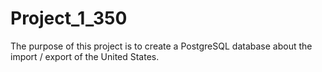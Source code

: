 # Project_1_350
The purpose of this project is to create a PostgreSQL database about the import / export of the United States.
